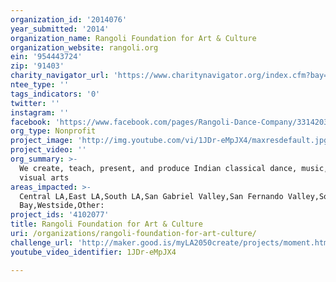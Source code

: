 ```yaml
---
organization_id: '2014076'
year_submitted: '2014'
organization_name: Rangoli Foundation for Art & Culture
organization_website: rangoli.org
ein: '954443724'
zip: '91403'
charity_navigator_url: 'https://www.charitynavigator.org/index.cfm?bay=search.profile&ein=954443724'
ntee_type: ''
tags_indicators: '0'
twitter: ''
instagram: ''
facebook: 'https://www.facebook.com/pages/Rangoli-Dance-Company/331420330066'
org_type: Nonprofit
project_image: 'http://img.youtube.com/vi/1JDr-eMpJX4/maxresdefault.jpg'
project_video: ''
org_summary: >-
  We create, teach, present, and produce Indian classical dance, music, and
  visual arts
areas_impacted: >-
  Central LA,East LA,South LA,San Gabriel Valley,San Fernando Valley,South
  Bay,Westside,Other:
project_ids: '4102077'
title: Rangoli Foundation for Art & Culture
uri: /organizations/rangoli-foundation-for-art-culture/
challenge_url: 'http://maker.good.is/myLA2050create/projects/moment.html'
youtube_video_identifier: 1JDr-eMpJX4

---
```

